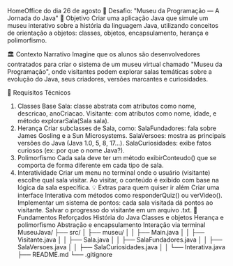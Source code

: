 HomeOffice do dia 26 de agosto
🧭 Desafio: "Museu da Programação — A Jornada do Java"
🎯 Objetivo
Criar uma aplicação Java que simule um museu interativo sobre a história da linguagem Java, utilizando conceitos de orientação a objetos: classes, objetos, encapsulamento, herança e polimorfismo.

🏛️ Contexto Narrativo
Imagine que os alunos são desenvolvedores contratados para criar o sistema de um museu virtual chamado "Museu da Programação", onde visitantes podem explorar salas temáticas sobre a evolução do Java, seus criadores, versões marcantes e curiosidades.

🧱 Requisitos Técnicos
1. Classes Base
Sala: classe abstrata com atributos como nome, descricao, anoCriacao.
Visitante: com atributos como nome, idade, e método explorarSala(Sala sala).
2. Herança
Criar subclasses de Sala, como:
SalaFundadores: fala sobre James Gosling e a Sun Microsystems.
SalaVersoes: mostra as principais versões do Java (Java 1.0, 5, 8, 17...).
SalaCuriosidades: exibe fatos curiosos (ex: por que o nome Java?).
3. Polimorfismo
Cada sala deve ter um método exibirConteudo() que se comporta de forma diferente em cada tipo de sala.
4. Interatividade
Criar um menu no terminal onde o usuário (visitante) escolhe qual sala visitar.
Ao visitar, o conteúdo é exibido com base na lógica da sala específica.
💡 Extras para quem quiser ir além
Criar uma interface Interativa com métodos como responderQuiz() ou verVideo().
Implementar um sistema de pontos: cada sala visitada dá pontos ao visitante.
Salvar o progresso do visitante em um arquivo .txt.
🧠 Fundamentos Reforçados
História do Java
Classes e objetos
Herança e polimorfismo
Abstração e encapsulamento
Interação via terminal
MuseuJava/ ├── src/ │ ├── museu/ │ │ ├── Main.java │ │ ├── Visitante.java │ │ ├── Sala.java │ │ ├── SalaFundadores.java │ │ ├── SalaVersoes.java │ │ ├── SalaCuriosidades.java │ │ └── Interativa.java ├── README.md └── .gitignore
